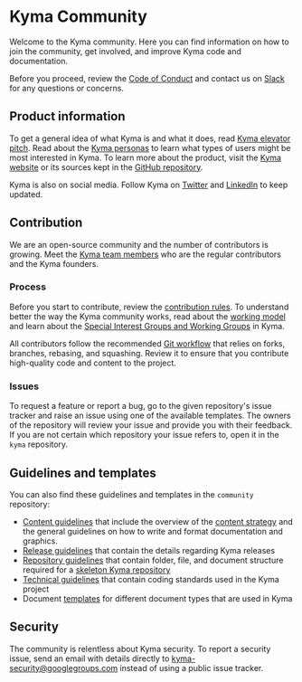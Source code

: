 # Kyma Community

Welcome to the Kyma community. Here you can find information on how to join the community, get involved, and improve Kyma code and documentation.

Before you proceed, review the [Code of Conduct](./docs/contributing/01-code-of-conduct.md) and contact us on [Slack](http://slack.kyma-project.io/) for any questions or concerns.

## Product information

To get a general idea of what Kyma is and what it does, read [Kyma elevator pitch](manifesto/README.md). Read about the [Kyma personas](manifesto/personas.md) to learn what types of users might be most interested in Kyma. To learn more about the product, visit the [Kyma website](https://kyma-project.io/) or its sources kept in the [GitHub repository](https://github.com/kyma-project/kyma/blob/main/README.md).

Kyma is also on social media. Follow Kyma on [Twitter](https://twitter.com/kymaproject) and [LinkedIn](https://www.linkedin.com/company/kyma-project/) to keep updated.

## Contribution

We are an open-source community and the number of contributors is growing. Meet the [Kyma team members](https://github.com/orgs/kyma-project/people) who are the regular contributors and the Kyma founders.

### Process

Before you start to contribute, review the [contribution rules](./docs/contributing/02-contributing.md). To understand better the way the Kyma community works, read about the [working model](./docs/governance/01-governance.md) and learn about the [Special Interest Groups and Working Groups](./collaboration/01-sig-and-wg.md) in Kyma.

All contributors follow the recommended [Git workflow](./docs/contributing/03-git-workflow.md) that relies on forks, branches, rebasing, and squashing. Review it to ensure that you contribute high-quality code and content to the project.

### Issues

To request a feature or report a bug, go to the given repository's issue tracker and raise an issue using one of the available templates. The owners of the repository will review your issue and provide you with their feedback. If you are not certain which repository your issue refers to, open it in the `kyma` repository.

## Guidelines and templates

You can also find these guidelines and templates in the `community` repository:

- [Content guidelines](./docs/guidelines/content-guidelines) that include the overview of the [content strategy](./docs/guidelines/content-guidelines/01-content-strategy.md) and the general guidelines on how to write and format documentation and graphics.
- [Release guidelines](./docs/guidelines/releases-guidelines) that contain the details regarding Kyma releases
- [Repository guidelines](./docs/guidelines/repository-guidelines) that contain folder, file, and document structure required for a [skeleton Kyma repository](./templates/repository-template)
- [Technical guidelines](./docs/guidelines/technical-guidelines/) that contain coding standards used in the Kyma project
- Document [templates](./templates/resources) for different document types that are used in Kyma

## Security

The community is relentless about Kyma security. To report a security issue, send an email with details directly to [kyma-security@googlegroups.com](mailto:kyma-security@googlegroups.com) instead of using a public issue tracker.
